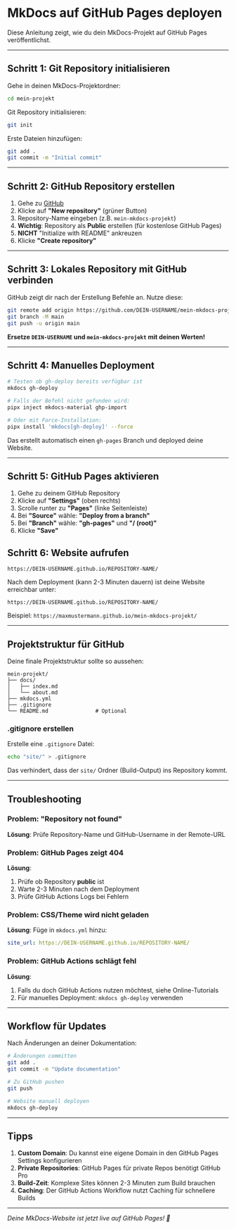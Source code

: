 # MkDocs auf GitHub Pages deployen

Diese Anleitung zeigt, wie du dein MkDocs-Projekt auf GitHub Pages veröffentlichst.

---

## Schritt 1: Git Repository initialisieren

Gehe in deinen MkDocs-Projektordner:
```bash
cd mein-projekt
```

Git Repository initialisieren:
```bash
git init
```

Erste Dateien hinzufügen:
```bash
git add .
git commit -m "Initial commit"
```

---

## Schritt 2: GitHub Repository erstellen

1. Gehe zu [GitHub](https://github.com)
2. Klicke auf **"New repository"** (grüner Button)
3. Repository-Name eingeben (z.B. `mein-mkdocs-projekt`)
4. **Wichtig**: Repository als **Public** erstellen (für kostenlose GitHub Pages)
5. **NICHT** "Initialize with README" ankreuzen
6. Klicke **"Create repository"**

---

## Schritt 3: Lokales Repository mit GitHub verbinden

GitHub zeigt dir nach der Erstellung Befehle an. Nutze diese:

```bash
git remote add origin https://github.com/DEIN-USERNAME/mein-mkdocs-projekt.git
git branch -M main
git push -u origin main
```

**Ersetze `DEIN-USERNAME` und `mein-mkdocs-projekt` mit deinen Werten!**

---

## Schritt 4: Manuelles Deployment

```bash
# Testen ob gh-deploy bereits verfügbar ist
mkdocs gh-deploy

# Falls der Befehl nicht gefunden wird:
pipx inject mkdocs-material ghp-import

# Oder mit Force-Installation:
pipx install 'mkdocs[gh-deploy]' --force
```

Das erstellt automatisch einen `gh-pages` Branch und deployed deine Website.

---

## Schritt 5: GitHub Pages aktivieren

1. Gehe zu deinem GitHub Repository
2. Klicke auf **"Settings"** (oben rechts)
3. Scrolle runter zu **"Pages"** (linke Seitenleiste)
4. Bei **"Source"** wähle: **"Deploy from a branch"**
5. Bei **"Branch"** wähle: **"gh-pages"** und **"/ (root)"**
6. Klicke **"Save"**

## Schritt 6: Website aufrufen

```
https://DEIN-USERNAME.github.io/REPOSITORY-NAME/
```

Nach dem Deployment (kann 2-3 Minuten dauern) ist deine Website erreichbar unter:

```
https://DEIN-USERNAME.github.io/REPOSITORY-NAME/
```

Beispiel: `https://maxmustermann.github.io/mein-mkdocs-projekt/`

---

## Projektstruktur für GitHub

Deine finale Projektstruktur sollte so aussehen:

```
mein-projekt/
├── docs/
│   ├── index.md
│   └── about.md
├── mkdocs.yml
├── .gitignore
└── README.md               # Optional
```

### .gitignore erstellen

Erstelle eine `.gitignore` Datei:
```bash
echo "site/" > .gitignore
```

Das verhindert, dass der `site/` Ordner (Build-Output) ins Repository kommt.

---

## Troubleshooting

### Problem: "Repository not found"
**Lösung**: Prüfe Repository-Name und GitHub-Username in der Remote-URL

### Problem: GitHub Pages zeigt 404
**Lösung**: 
1. Prüfe ob Repository **public** ist
2. Warte 2-3 Minuten nach dem Deployment
3. Prüfe GitHub Actions Logs bei Fehlern

### Problem: CSS/Theme wird nicht geladen
**Lösung**: Füge in `mkdocs.yml` hinzu:
```yaml
site_url: https://DEIN-USERNAME.github.io/REPOSITORY-NAME/
```

### Problem: GitHub Actions schlägt fehl
**Lösung**: 
1. Falls du doch GitHub Actions nutzen möchtest, siehe Online-Tutorials
2. Für manuelles Deployment: `mkdocs gh-deploy` verwenden

---

## Workflow für Updates

Nach Änderungen an deiner Dokumentation:

```bash
# Änderungen committen
git add .
git commit -m "Update documentation"

# Zu GitHub pushen
git push

# Website manuell deployen
mkdocs gh-deploy
```

---

## Tipps

1. **Custom Domain**: Du kannst eine eigene Domain in den GitHub Pages Settings konfigurieren
2. **Private Repositories**: GitHub Pages für private Repos benötigt GitHub Pro
3. **Build-Zeit**: Komplexe Sites können 2-3 Minuten zum Build brauchen
4. **Caching**: Der GitHub Actions Workflow nutzt Caching für schnellere Builds

---

*Deine MkDocs-Website ist jetzt live auf GitHub Pages! 🚀*